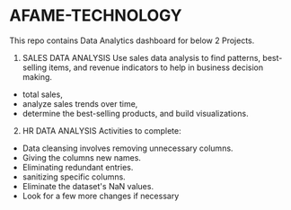 # AFAME-TECHNOLOGY
This repo contains Data Analytics dashboard for below 2 Projects.



1. SALES DATA ANALYSIS
Use sales data analysis to find patterns, best-selling items, and revenue indicators to help in business decision making.
- total sales,
- analyze sales trends over time,
- determine the best-selling products, and build visualizations.

2. HR DATA ANALYSIS
Activities to complete:
- Data cleansing involves removing unnecessary columns.
- Giving the columns new names.
- Eliminating redundant entries.
- sanitizing specific columns.
- Eliminate the dataset's NaN values.
- Look for a few more changes if necessary


